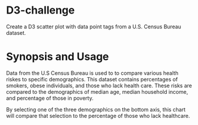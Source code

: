 # D3-challenge
Create a D3 scatter plot with data point tags from a U.S. Census Bureau dataset.

# Synopsis and Usage

Data from the U.S Census Bureau is used to to compare various health riskes to specific demographics. This dataset contains percentages of smokers, obese individuals, and those who lack health care. These risks are compared to the demographics of median age, median household income, and percentage of those in poverty.

By selecting one of the three demographics on the bottom axis, this chart will compare that selection to the percentage of those who lack healthcare. 
